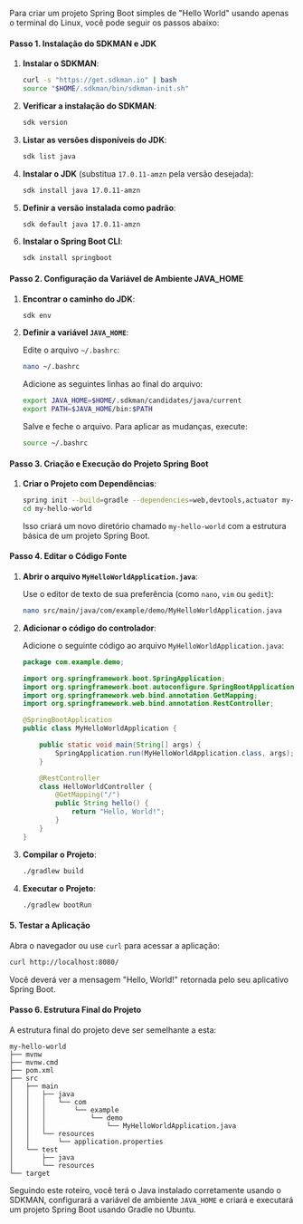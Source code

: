 Para criar um projeto Spring Boot simples de "Hello World" usando apenas o terminal do Linux, você pode seguir os passos abaixo:

#### Passo 1. Instalação do SDKMAN e JDK

1. **Instalar o SDKMAN**:
   
   ```sh
   curl -s "https://get.sdkman.io" | bash
   source "$HOME/.sdkman/bin/sdkman-init.sh"
   ```

2. **Verificar a instalação do SDKMAN**:
   
   ```sh
   sdk version
   ```

3. **Listar as versões disponíveis do JDK**:
   
   ```sh
   sdk list java
   ```
      
4. **Instalar o JDK** (substitua `17.0.11-amzn` pela versão desejada):
   
   ```sh
   sdk install java 17.0.11-amzn
   ```

5. **Definir a versão instalada como padrão**:
   
   ```sh
   sdk default java 17.0.11-amzn
   ```
   
6. **Instalar o Spring Boot CLI**:
   
   ```sh
   sdk install springboot
   ```

#### Passo 2. Configuração da Variável de Ambiente JAVA_HOME

1. **Encontrar o caminho do JDK**:
   
   ```sh
   sdk env
   ```

2. **Definir a variável `JAVA_HOME`**:

   Edite o arquivo `~/.bashrc`:

   ```sh
   nano ~/.bashrc
   ```

   Adicione as seguintes linhas ao final do arquivo:

   ```sh
   export JAVA_HOME=$HOME/.sdkman/candidates/java/current
   export PATH=$JAVA_HOME/bin:$PATH
   ```

   Salve e feche o arquivo. Para aplicar as mudanças, execute:

   ```sh
   source ~/.bashrc
   ```

#### Passo 3. Criação e Execução do Projeto Spring Boot

1. **Criar o Projeto com Dependências**:

   ```sh
   spring init --build=gradle --dependencies=web,devtools,actuator my-hello-world
   cd my-hello-world
   ```

   Isso criará um novo diretório chamado `my-hello-world` com a estrutura básica de um projeto Spring Boot.

#### Passo 4. Editar o Código Fonte

1. **Abrir o arquivo `MyHelloWorldApplication.java`**:
   
   Use o editor de texto de sua preferência (como `nano`, `vim` ou `gedit`):

   ```sh
   nano src/main/java/com/example/demo/MyHelloWorldApplication.java
   ```

2. **Adicionar o código do controlador**:

   Adicione o seguinte código ao arquivo `MyHelloWorldApplication.java`:

   ```java
   package com.example.demo;

   import org.springframework.boot.SpringApplication;
   import org.springframework.boot.autoconfigure.SpringBootApplication;
   import org.springframework.web.bind.annotation.GetMapping;
   import org.springframework.web.bind.annotation.RestController;

   @SpringBootApplication
   public class MyHelloWorldApplication {

       public static void main(String[] args) {
           SpringApplication.run(MyHelloWorldApplication.class, args);
       }

       @RestController
       class HelloWorldController {
           @GetMapping("/")
           public String hello() {
               return "Hello, World!";
           }
       }
   }
   ```

2. **Compilar o Projeto**:

   ```sh
   ./gradlew build
   ```

3. **Executar o Projeto**:

   ```sh
   ./gradlew bootRun
   ```

#### 5. Testar a Aplicação

Abra o navegador ou use `curl` para acessar a aplicação:

```sh
curl http://localhost:8080/
```

Você deverá ver a mensagem "Hello, World!" retornada pelo seu aplicativo Spring Boot.

#### Passo 6. Estrutura Final do Projeto

A estrutura final do projeto deve ser semelhante a esta:

```
my-hello-world
├── mvnw
├── mvnw.cmd
├── pom.xml
├── src
│   ├── main
│   │   ├── java
│   │   │   └── com
│   │   │       └── example
│   │   │           └── demo
│   │   │               └── MyHelloWorldApplication.java
│   │   └── resources
│   │       └── application.properties
│   └── test
│       ├── java
│       └── resources
└── target
```
Seguindo este roteiro, você terá o Java instalado corretamente usando o SDKMAN, configurará a variável de ambiente `JAVA_HOME` e criará e executará um projeto Spring Boot usando Gradle no Ubuntu.
